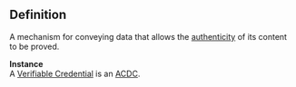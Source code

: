 ## Definition
A mechanism for conveying data that allows the [authenticity](authenticity) of its content to be proved.

**Instance**  
A [Verifiable Credential](https://w3.org/TR/vc-data-model/) is an [ACDC](authentic-chained-data-container).
